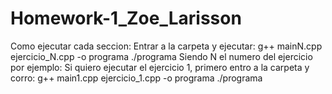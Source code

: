 # Homework-1_Zoe_Larisson
Como ejecutar cada seccion:
Entrar a la carpeta y ejecutar:
g++ mainN.cpp ejercicio_N.cpp -o programa
./programa
Siendo N el numero del ejercicio 
por ejemplo:
Si quiero ejecutar el ejercicio 1, primero entro a la carpeta y corro:
g++ main1.cpp ejercicio_1.cpp -o programa
./programa
